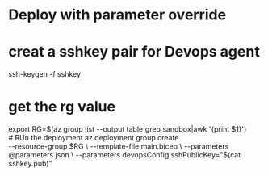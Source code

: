 # Deploy with parameter override
# creat a sshkey pair for Devops agent
ssh-keygen -f sshkey
# get the rg value
export RG=$(az group list --output table|grep sandbox|awk '{print $1}')
# RUn the deployment
az deployment group create \
  --resource-group $RG \
  --template-file main.bicep \
  --parameters @parameters.json \
  --parameters devopsConfig.sshPublicKey="$(cat sshkey.pub)"